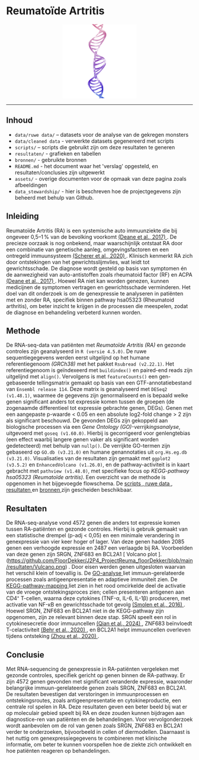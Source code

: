 # Reumatoïde Artritis
<p align="center">
  <img src="assets/DNA.png" alt="Dubbel strengs DNA" width="200" />
</p>

___
## Inhoud
- `data/ruwe data/` – datasets voor de analyse van de gekregen monsters
- `data/cleaned data` - verwerkte datasets gegenereerd met scripts
- `scripts/` – scripts die gebruikt zijn om deze resultaten te generen
- `resultaten/` - grafieken en tabellen
- `bronnen/` - gebruikte bronnen 
- `README.md` - het document waar het 'verslag' opgesteld, en resultaten/conclusies zijn uitgewerkt
- `assets/` - overige documenten voor de opmaak van deze pagina zoals afbeeldingen
- `data_stewardship/` - hier is beschreven hoe de projectgegevens zijn beheerd met behulp van Github.  

  
## Inleiding
Reumatoïde Artritis (RA) is een systemische auto immuunziekte die bij ongeveer 0,5–1 % van de bevolking voorkomt [ (Deane et al., 2017) ](https://github.com/FloorDekker/J2P4_ProjectReuma_floorDekker/blob/main/Bronnen_Transcriptomics.pdf) . De precieze oorzaak is nog onbekend, maar waarschijnlijk ontstaat RA door een combinatie van genetische aanleg, omgevingsfactoren en een ontregeld immuunsysteem [ (Scherer et al., 2020) ](https://github.com/FloorDekker/J2P4_ProjectReuma_floorDekker/blob/main/Bronnen_Transcriptomics.pdf). Klinisch kenmerkt RA zich door ontstekingen van het gewrichtsslijmvlies, wat leidt tot gewrichtsschade. De diagnose wordt gesteld op basis van symptomen én de aanwezigheid van auto-antistoffen zoals rheumatoid factor (RF) en ACPA [ (Deane et al., 2017) ](https://github.com/FloorDekker/J2P4_ProjectReuma_floorDekker/blob/main/Bronnen_Transcriptomics.pdf). Hoewel RA niet kan worden genezen, kunnen medicijnen de symptomen vertragen en gewrichtsschade verminderen.
Het doel van dit onderzoek is om de genexpressie te analyseren in patiënten met en zonder RA, specifiek binnen pathway hsa05323 (Rheumatoid arthritis), om beter inzicht te krijgen in de processen die meespelen, zodat de diagnose en behandeling verbeterd kunnen worden.

## Methode
De RNA-seq-data van patiënten met *Reumatoïde Artritis (RA)* en gezonde controles zijn geanalyseerd in `R (versie 4.5.0)`. De ruwe sequentiegegevens werden eerst uitgelijnd op het humane referentiegenoom *(GRCh38)* met het pakket `Rsubread (v2.22.1)`. Het referentiegenoom is geïndexeerd met `buildindex()` en paired-end reads zijn uitgelijnd met `align()`. Vervolgens is met `featureCounts()` een gen-gebaseerde tellingsmatrix gemaakt op basis van een GTF-annotatiebestand van `Ensembl release 114`.
Deze matrix is geanalyseerd met `DESeq2 (v1.48.1)`, waarmee de gegevens zijn genormaliseerd en is bepaald welke genen significant anders tot expressie komen tussen de groepen (de zogenaamde differentieel tot expressie gebrachte genen, DEGs). Genen met een aangepaste p-waarde < 0.05 en een absolute log2-fold change > 2 zijn als significant beschouwd.
De gevonden DEGs zijn gekoppeld aan biologische processen via een *Gene Ontology (GO)-verrijkingsanalyse*, uitgevoerd met `goseq (v1.60.0)`. Hierbij is gecorrigeerd voor genlengtebias (een effect waarbij langere genen vaker als significant worden gedetecteerd) met behulp van `nullp()`. De verrijkte GO-termen zijn gebaseerd op `GO.db (v3.21.0)` en humane genannotaties uit `org.Hs.eg.db (v3.21.0)`.
Visualisaties van de resultaten zijn gemaakt met `ggplot2 (v3.5.2)` en `EnhancedVolcano (v1.26.0)`, en de pathway-activiteit is in kaart gebracht met `pathview (v1.48.0)`, met specifieke focus op *KEGG-pathway hsa05323 (Reumatoïde artritis)*.
Een overzicht van de methode is opgenomen in het bijgevoegde flowschema. De [ scripts ](https://github.com/FloorDekker/J2P4_ProjectReuma_floorDekker/blob/main/Script) ,[ ruwe data ](https://github.com/FloorDekker/J2P4_ProjectReuma_floorDekker/tree/main/Data/ruwe%20data),[ resultaten ](https://github.com/FloorDekker/J2P4_ProjectReuma_floorDekker/tree/main/resultaten) en [ bronnen ](https://github.com/FloorDekker/J2P4_ProjectReuma_floorDekker/blob/main/Bronnen_Transcriptomics.pdf) zijn gescheiden beschikbaar.

## Resultaten
De RNA-seq-analyse vond 4572 genen die anders tot expressie komen tussen RA-patiënten en gezonde controles. Hierbij is gebruik gemaakt van een statistische drempel (p-adj < 0,05) en een minimale verandering in genexpressie van vier keer hoger of lager. Van deze genen hadden 2085 genen een verhoogde expressie en 2487 een verlaagde bij RA. Voorbeelden van deze genen zijn SRGN, ZNF683 en BCL2A1 [ Volcano plot ]. (https://github.com/FloorDekker/J2P4_ProjectReuma_floorDekker/blob/main/resultaten/Vulcano.png) . Door eisen werden genen uitgesloten waarvan het verschil klein of toevallig is.
De [ GO-analyse ](https://github.com/FloorDekker/J2P4_ProjectReuma_floorDekker/blob/main/resultaten/Rplot.png) liet immuun-gerelateerde processen zoals antigeenpresentatie en adaptieve immuniteit zien. De [ KEGG-pathway-mapping ](https://github.com/FloorDekker/J2P4_ProjectReuma_floorDekker/blob/main/resultaten/hsa05323.pathview.png) liet zien in het rood omcirkelde deel de activatie van de vroege ontstekingsproces zien; cellen presenteren antigenen aan CD4⁺ T-cellen, waarna deze cytokines (TNF-α, IL-6, IL-1β) produceren, met activatie van NF-κB en gewrichtsschade tot gevolg [ (Smolen et al., 2016) ](https://github.com/FloorDekker/J2P4_ProjectReuma_floorDekker/blob/main/Bronnen_Transcriptomics.pdf).
Hoewel SRGN, ZNF683 en BCL2A1 niet in de KEGG-pathway zijn opgenomen, zijn ze relevant binnen deze stap. SRGN speelt een rol in cytokinesecretie door immuuncellen [ (Qian et al., 2024) ](https://github.com/FloorDekker/J2P4_ProjectReuma_floorDekker/blob/main/Bronnen_Transcriptomics.pdf), ZNF683 beïnvloedt T-celactiviteit [ (Behr et al., 2020) ](https://github.com/FloorDekker/J2P4_ProjectReuma_floorDekker/blob/main/Bronnen_Transcriptomics.pdf), en BCL2A1 helpt immuuncellen overleven tijdens ontsteking [ (Zhou et al., 2020) ](https://github.com/FloorDekker/J2P4_ProjectReuma_floorDekker/blob/main/Bronnen_Transcriptomics.pdf).

## Conclusie
Met RNA-sequencing de genexpressie in RA-patiënten vergeleken met gezonde controles, specifiek gericht op genen binnen de RA-pathway. Er zijn 4572 genen gevonden met significant veranderde expressie, waaronder belangrijke immuun-gerelateerde genen zoals SRGN, ZNF683 en BCL2A1. De resultaten bevestigen dat verstoringen in immuunprocessen en ontstekingsroutes, zoals antigeenpresentatie en cytokineproductie, een centrale rol spelen in RA. Deze resultaten geven een beter beeld bij wat er op moleculair gebied speelt bij RA en deze zouden kunnen bijdragen aan diagnostice-ren van patiënten en de behandelingen. 
Voor vervolgonderzoek wordt aanbevolen om de rol van genen zoals SRGN, ZNF683 en BCL2A1 verder te onderzoeken, bijvoorbeeld in cellen of diermodellen. Daarnaast is het nuttig om genexpressiegegevens te combineren met klinische informatie, om beter te kunnen voorspellen hoe de ziekte zich ontwikkelt en hoe patiënten reageren op behandelingen. 
